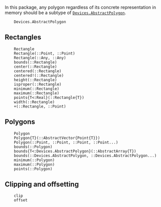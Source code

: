 In this package, any polygon regardless of its concrete representation in memory
should be a subtype of [`Devices.AbstractPolygon`](@ref).

```@docs
    Devices.AbstractPolygon
```
## Rectangles
```@docs
    Rectangle
    Rectangle(::Point, ::Point)
    Rectangle(::Any, ::Any)
    bounds(::Rectangle)
    center(::Rectangle)
    centered(::Rectangle)
    centered!(::Rectangle)
    height(::Rectangle)
    isproper(::Rectangle)
    minimum(::Rectangle)
    maximum(::Rectangle)
    points{T<:Real}(::Rectangle{T})
    width(::Rectangle)
    +(::Rectangle, ::Point)
```
## Polygons

```@docs
    Polygon
    Polygon{T}(::AbstractVector{Point{T}})
    Polygon(::Point, ::Point, ::Point, ::Point...)
    bounds(::Polygon)
    bounds{T<:Devices.AbstractPolygon}(::AbstractArray{T})
    bounds(::Devices.AbstractPolygon, ::Devices.AbstractPolygon...)
    minimum(::Polygon)
    maximum(::Polygon)
    points(::Polygon)
```
## Clipping and offsetting

```@docs
    clip
    offset
```
